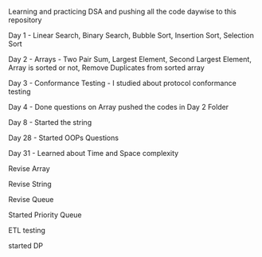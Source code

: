Learning and practicing DSA and pushing all the code daywise to this repository 

Day 1 - Linear Search, Binary Search, Bubble Sort, Insertion Sort, Selection Sort

Day 2 - Arrays - Two Pair Sum, Largest Element, Second Largest Element, Array is sorted or not, Remove Duplicates from sorted array

Day 3 - Conformance Testing - I studied about protocol conformance testing 

Day 4 - Done questions on Array pushed the codes in Day 2 Folder

Day 8 - Started the string

Day 28 - Started OOPs Questions

Day 31 - Learned about Time and Space complexity

Revise Array

Revise String 

Revise Queue

Started Priority Queue

ETL testing 

started DP 



